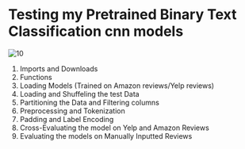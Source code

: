 # **Testing my Pretrained Binary Text Classification cnn models**

![10](https://github.com/user-attachments/assets/6719bd89-737a-40d4-9238-39bc4a7b2e6f)

1. Imports and Downloads
2. Functions
3. Loading Models (Trained on Amazon reviews/Yelp reviews)
4. Loading and Shuffeling the test Data 
5. Partitioning the Data and Filtering columns
6. Preprocessing and Tokenization
7. Padding and Label Encoding 
8. Cross-Evaluating the model on Yelp and Amazon Reviews
9. Evaluating the models on Manually Inputted Reviews
